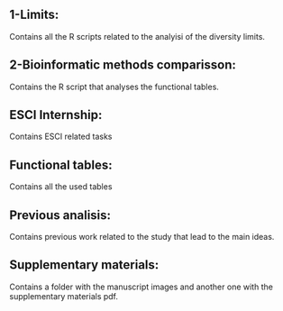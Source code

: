 ## 1-Limits:
Contains all the R scripts related to the analyisi of the diversity limits.
## 2-Bioinformatic methods comparisson:
Contains the R script that analyses the functional tables.
## ESCI Internship:
Contains ESCI related tasks
## Functional tables:
Contains all the used tables
## Previous analisis:
Contains previous work related to the study that lead to the main ideas.
## Supplementary materials:
Contains a folder with the manuscript images and another one with the supplementary materials pdf.
